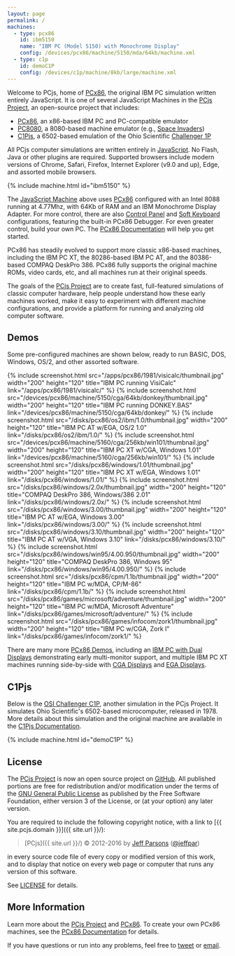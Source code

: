 ```yaml
---
layout: page
permalink: /
machines:
  - type: pcx86
    id: ibm5150
    name: "IBM PC (Model 5150) with Monochrome Display"
    config: /devices/pcx86/machine/5150/mda/64kb/machine.xml
  - type: c1p
    id: demoC1P
    config: /devices/c1p/machine/8kb/large/machine.xml
---
```


Welcome to PCjs, home of [PCx86](/docs/pcx86/), the original IBM PC simulation written entirely JavaScript.  It is
one of several JavaScript Machines in the [PCjs Project](https://github.com/jeffpar/pcjs), an open-source project that
includes:

* [PCx86](/docs/pcx86/), an x86-based IBM PC and PC-compatible emulator
* [PC8080](/modules/pc8080/), a 8080-based machine emulator (e.g., [Space Invaders](/devices/pc8080/machine/invaders/))
* [C1Pjs](/docs/c1pjs/), a 6502-based emulation of the Ohio Scientific [Challenger 1P](/devices/c1p/)

All PCjs computer simulations are written entirely in [JavaScript](/modules/).  No Flash, Java or other plugins are
required.  Supported browsers include modern versions of Chrome, Safari, Firefox, Internet Explorer (v9.0 and up), Edge,
and assorted mobile browsers.

{% include machine.html id="ibm5150" %}

The [JavaScript Machine](/devices/pcx86/machine/5150/mda/64kb/) above uses [PCx86](/docs/pcx86/) configured with an Intel
8088 running at 4.77Mhz, with 64Kb of RAM and an IBM Monochrome Display Adapter.  For more control, there are also
[Control Panel](/devices/pcx86/machine/5150/mda/64kb/debugger/) and [Soft Keyboard](/devices/pcx86/machine/5150/mda/64kb/softkbd/)
configurations, featuring the built-in PCx86 Debugger.  For even greater control, build your own PC. The
[PCx86 Documentation](/docs/pcx86/) will help you get started.

PCx86 has steadily evolved to support more classic x86-based machines, including the IBM PC XT, the 80286-based IBM PC AT,
and the 80386-based COMPAQ DeskPro 386.  PCx86 fully supports the original machine ROMs, video cards, etc, and all
machines run at their original speeds.

The goals of the [PCjs Project](/docs/about/) are to create fast, full-featured simulations of classic
computer hardware, help people understand how these early machines worked, make it easy to experiment with different
machine configurations, and provide a platform for running and analyzing old computer software.

Demos
---
Some pre-configured machines are shown below, ready to run BASIC, DOS, Windows, OS/2, and other assorted software.

{% include screenshot.html src="/apps/pcx86/1981/visicalc/thumbnail.jpg" width="200" height="120" title="IBM PC running VisiCalc" link="/apps/pcx86/1981/visicalc/" %}
{% include screenshot.html src="/devices/pcx86/machine/5150/cga/64kb/donkey/thumbnail.jpg" width="200" height="120" title="IBM PC running DONKEY.BAS" link="/devices/pcx86/machine/5150/cga/64kb/donkey/" %}
{% include screenshot.html src="/disks/pcx86/os2/ibm/1.0/thumbnail.jpg" width="200" height="120" title="IBM PC AT w/EGA, OS/2 1.0" link="/disks/pcx86/os2/ibm/1.0/" %}
{% include screenshot.html src="/devices/pcx86/machine/5160/cga/256kb/win101/thumbnail.jpg" width="200" height="120" title="IBM PC XT w/CGA, Windows 1.01" link="/devices/pcx86/machine/5160/cga/256kb/win101/" %}
{% include screenshot.html src="/disks/pcx86/windows/1.01/thumbnail.jpg" width="200" height="120" title="IBM PC XT w/EGA, Windows 1.01" link="/disks/pcx86/windows/1.01/" %}
{% include screenshot.html src="/disks/pcx86/windows/2.0x/thumbnail.jpg" width="200" height="120" title="COMPAQ DeskPro 386, Windows/386 2.01" link="/disks/pcx86/windows/2.0x/" %}
{% include screenshot.html src="/disks/pcx86/windows/3.00/thumbnail.jpg" width="200" height="120" title="IBM PC AT w/EGA, Windows 3.00" link="/disks/pcx86/windows/3.00/" %}
{% include screenshot.html src="/disks/pcx86/windows/3.10/thumbnail.jpg" width="200" height="120" title="IBM PC AT w/VGA, Windows 3.10" link="/disks/pcx86/windows/3.10/" %}
{% include screenshot.html src="/disks/pcx86/windows/win95/4.00.950/thumbnail.jpg" width="200" height="120" title="COMPAQ DeskPro 386, Windows 95" link="/disks/pcx86/windows/win95/4.00.950/" %}
{% include screenshot.html src="/disks/pcx86/cpm/1.1b/thumbnail.jpg" width="200" height="120" title="IBM PC w/MDA, CP/M-86" link="/disks/pcx86/cpm/1.1b/" %}
{% include screenshot.html src="/disks/pcx86/games/microsoft/adventure/thumbnail.jpg" width="200" height="120" title="IBM PC w/MDA, Microsoft Adventure" link="/disks/pcx86/games/microsoft/adventure/" %}
{% include screenshot.html src="/disks/pcx86/games/infocom/zork1/thumbnail.jpg" width="200" height="120" title="IBM PC w/CGA, Zork I" link="/disks/pcx86/games/infocom/zork1/" %}

There are many more [PCx86 Demos](/devices/pcx86/machine/#ready-to-run-app-demos), including an
[IBM PC with Dual Displays](/devices/pcx86/machine/5150/dual/64kb/) demonstrating early multi-monitor support,
and multiple IBM PC XT machines running side-by-side with [CGA Displays](/devices/pcx86/machine/5160/cga/256kb/array/)
and [EGA Displays](/devices/pcx86/machine/5160/ega/640kb/array/).

C1Pjs
---
Below is the [OSI Challenger C1P](/docs/c1pjs/), another simulation in the PCjs Project.
It simulates Ohio Scientific's 6502-based microcomputer, released in 1978.  More details about this simulation
and the original machine are available in the [C1Pjs Documentation](/docs/c1pjs/).

{% include machine.html id="demoC1P" %}

License
---
The [PCjs Project](https://github.com/jeffpar/pcjs) is now an open source project on [GitHub](http://github.com/).
All published portions are free for redistribution and/or modification under the terms of the
[GNU General Public License](/LICENSE) as published by the Free Software Foundation, either version 3 of the License,
or (at your option) any later version.

You are required to include the following copyright notice, with a link to [{{ site.pcjs.domain }}]({{ site.url }}/):

> [PCjs]({{ site.url }}/) © 2012-2016 by [Jeff Parsons](mailto:Jeff@pcjs.org) ([@jeffpar](http://twitter.com/jeffpar))

in every source code file of every copy or modified version of this work, and to display that notice on every web page
or computer that runs any version of this software.

See [LICENSE](/LICENSE) for details.

More Information
---
Learn more about the [PCjs Project](/docs/about/) and [PCx86](/docs/about/pcx86/).  To
create your own PCx86 machines, see the [PCx86 Documentation](/docs/pcx86/) for details.

If you have questions or run into any problems, feel free to [tweet](http://twitter.com/jeffpar) or
[email](mailto:Jeff@pcjs.org).
